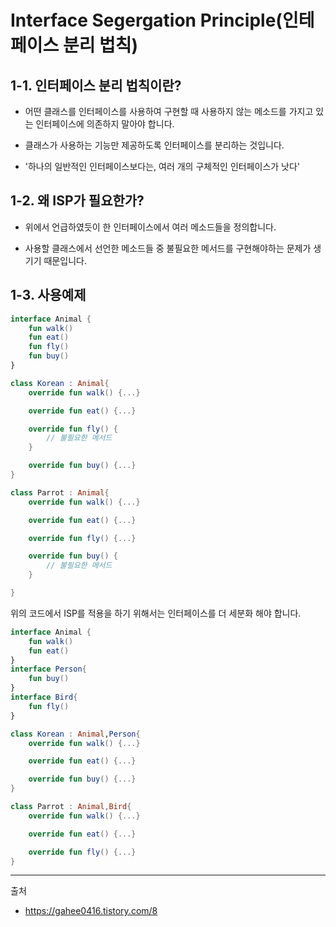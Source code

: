 # **Interface Segergation Principle(인테페이스 분리 법칙)**

## 1-1. 인터페이스 분리 법칙이란? 

- 어떤 클래스를 인터페이스를 사용하여 구현할 때 사용하지 않는 메소드를 가지고 있는 인터페이스에 의존하지 말아야 합니다. 

- 클래스가 사용하는 기능만 제공하도록 인터페이스를 분리하는 것입니다.

- '하나의 일반적인 인터페이스보다는, 여러 개의 구체적인 인터페이스가 낫다'

## 1-2. 왜 ISP가 필요한가? 

- 위에서 언급하였듯이 한 인터페이스에서 여러 메소드들을 정의합니다. 

- 사용할 클래스에서 선언한 메소드들 중 불필요한 메서드를 구현해야하는 문제가 생기기 때문입니다. 


## 1-3. 사용예제

```kotlin
interface Animal {
    fun walk()
    fun eat()
    fun fly()
    fun buy()
}

class Korean : Animal{
    override fun walk() {...}

    override fun eat() {...}

    override fun fly() {
        // 불필요한 메서드
    }

    override fun buy() {...}
}

class Parrot : Animal{
    override fun walk() {...}

    override fun eat() {...}

    override fun fly() {...}

    override fun buy() {
        // 불필요한 메서드 
    }

}
```

위의 코드에서 ISP를 적용을 하기 위해서는 인터페이스를 더 세분화 해야 합니다. 

```kotlin
interface Animal {
    fun walk()
    fun eat()
}
interface Person{
    fun buy()
}
interface Bird{
    fun fly()
}

class Korean : Animal,Person{
    override fun walk() {...}

    override fun eat() {...}

    override fun buy() {...}
}

class Parrot : Animal,Bird{
    override fun walk() {...}

    override fun eat() {...}

    override fun fly() {...}
}
```

--- 
출처 
- https://gahee0416.tistory.com/8